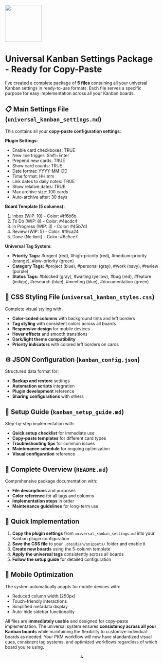 <img src="https://r2cdn.perplexity.ai/pplx-full-logo-primary-dark%402x.png" class="logo" width="120"/>

# Universal Kanban Settings Package - Ready for Copy-Paste

I've created a complete package of **5 files** containing all your universal Kanban settings in ready-to-use formats. Each file serves a specific purpose for easy implementation across all your Kanban boards.

## 📋 **Main Settings File** (`universal_kanban_settings.md`)

This contains all your **copy-paste configuration settings**:

**Plugin Settings:**

- Enable card checkboxes: TRUE
- New line trigger: Shift+Enter
- Prepend new cards: TRUE
- Show card counts: TRUE
- Date format: YYYY-MM-DD
- Time format: HH:mm
- Link dates to daily notes: TRUE
- Show relative dates: TRUE
- Max archive size: 100 cards
- Auto-archive after: 30 days

**Board Template (5 columns):**

1. Inbox (WIP: 10) - Color: \#ff6b6b
2. To Do (WIP: 8) - Color: \#4ecdc4
3. In Progress (WIP: 3) - Color: \#45b7d1
4. Review (WIP: 5) - Color: \#f9ca24
5. Done (No limit) - Color: \#6c5ce7

**Universal Tag System:**

- **Priority Tags:** \#urgent (red), \#high-priority (red), \#medium-priority (orange), \#low-priority (green)
- **Category Tags:** \#project (blue), \#personal (gray), \#work (navy), \#review (purple)
- **Status Tags:** \#blocked (gray), \#waiting (yellow), \#bug (red), \#feature (indigo), \#research (blue), \#meeting (blue), \#documentation (green)


## 🎨 **CSS Styling File** (`universal_kanban_styles.css`)

Complete visual styling with:

- **Color-coded columns** with background tints and left borders
- **Tag styling** with consistent colors across all boards
- **Responsive design** for mobile devices
- **Hover effects** and smooth transitions
- **Dark/light theme compatibility**
- **Priority indicators** with colored left borders on cards


## ⚙️ **JSON Configuration** (`kanban_config.json`)

Structured data format for:

- **Backup and restore** settings
- **Automation scripts** integration
- **Plugin development** reference
- **Sharing configurations** with others


## 🚀 **Setup Guide** (`kanban_setup_guide.md`)

Step-by-step implementation with:

- **Quick setup checklist** for immediate use
- **Copy-paste templates** for different card types
- **Troubleshooting tips** for common issues
- **Maintenance schedule** for ongoing optimization
- **Visual configuration** reference


## 📖 **Complete Overview** (`README.md`)

Comprehensive package documentation with:

- **File descriptions** and purposes
- **Color reference** for all tags and columns
- **Implementation steps** in order
- **Maintenance guidelines** for long-term use


## 🎯 **Quick Implementation**

1. **Copy the plugin settings** from `universal_kanban_settings.md` into your Kanban plugin configuration
2. **Save the CSS file** to your `.obsidian/snippets/` folder and enable it
3. **Create new boards** using the 5-column template
4. **Apply the universal tags** consistently across all boards
5. **Follow the setup guide** for detailed configuration

## 📱 **Mobile Optimization**

The system automatically adapts for mobile devices with:

- Reduced column width (250px)
- Touch-friendly interactions
- Simplified metadata display
- Auto-hide sidebar functionality

All files are **immediately usable** and designed for copy-paste implementation. The universal system ensures **consistency across all your Kanban boards** while maintaining the flexibility to customize individual boards as needed. Your PKM workflow will now have standardized visual cues, consistent tag systems, and optimized workflows regardless of which board you're using.

<div style="text-align: center">⁂</div>

[^1]: https://ppl-ai-code-interpreter-files.s3.amazonaws.com/web/direct-files/bd81741eebcffeb5f3aed3d4109f302e/dd379ce2-cdf5-462a-aa24-53245e985dd8/b3356305.md

[^2]: https://ppl-ai-code-interpreter-files.s3.amazonaws.com/web/direct-files/bd81741eebcffeb5f3aed3d4109f302e/548404bc-609c-446b-bbd5-9c0ea7f2700f/84b790cf.md

[^3]: https://ppl-ai-code-interpreter-files.s3.amazonaws.com/web/direct-files/bd81741eebcffeb5f3aed3d4109f302e/3803be0a-5e28-4231-b488-38dd5d5f3c14/7b5f0543.json

[^4]: https://ppl-ai-code-interpreter-files.s3.amazonaws.com/web/direct-files/bd81741eebcffeb5f3aed3d4109f302e/46d6aea9-355a-449d-852b-2d2309a8b4e0/d9519597.css

[^5]: https://ppl-ai-code-interpreter-files.s3.amazonaws.com/web/direct-files/bd81741eebcffeb5f3aed3d4109f302e/1ccecd37-1b76-46cd-a01e-7afd7904fea5/26dc5f60.md

